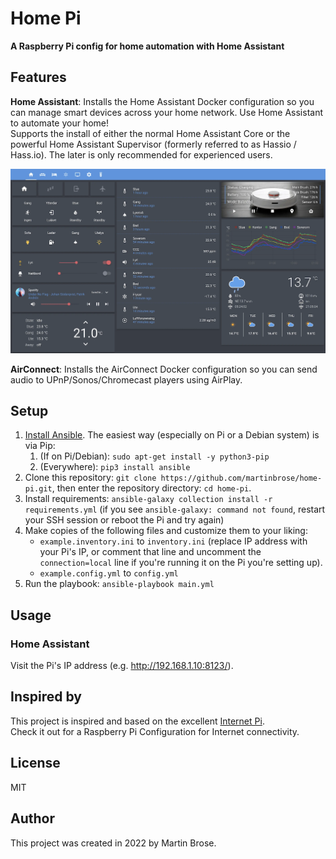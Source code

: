 # Home Pi

**A Raspberry Pi config for home automation with Home Assistant**

## Features

**Home Assistant**: Installs the Home Assistant Docker configuration so you can manage smart devices across your home network. Use Home Assistant to automate your home!<br>
Supports the install of either the normal Home Assistant Core or the powerful Home Assistant Supervisor (formerly referred to as Hassio / Hass.io). The later is only recommended for experienced users.

 ![Home Assistant on the Home Pi](/images/home-assistant.png)

**AirConnect**: Installs the AirConnect Docker configuration so you can send audio to UPnP/Sonos/Chromecast players using AirPlay.

## Setup

  1. [Install Ansible](https://docs.ansible.com/ansible/latest/installation_guide/intro_installation.html). The easiest way (especially on Pi or a Debian system) is via Pip:
     1. (If on Pi/Debian): `sudo apt-get install -y python3-pip`
     2. (Everywhere): `pip3 install ansible`
  2. Clone this repository: `git clone https://github.com/martinbrose/home-pi.git`, then enter the repository directory: `cd home-pi`.
  3. Install requirements: `ansible-galaxy collection install -r requirements.yml` (if you see `ansible-galaxy: command not found`, restart your SSH session or reboot the Pi and try again)
  4. Make copies of the following files and customize them to your liking:
     - `example.inventory.ini` to `inventory.ini` (replace IP address with your Pi's IP, or comment that line and uncomment the `connection=local` line if you're running it on the Pi you're setting up).
     - `example.config.yml` to `config.yml`
  5. Run the playbook: `ansible-playbook main.yml`

## Usage

### Home Assistant

Visit the Pi's IP address (e.g. http://192.168.1.10:8123/).

## Inspired by

This project is inspired and based on the excellent [Internet Pi](https://github.com/geerlingguy/internet-pi).<br>
Check it out for a Raspberry Pi Configuration for Internet connectivity.

## License

MIT

## Author

This project was created in 2022 by Martin Brose.
